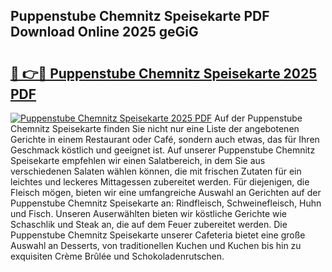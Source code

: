 ## Puppenstube Chemnitz Speisekarte PDF Download Online 2025 geGiG

# <h2><a href="http://gc7kcen.nevu.top/?p=Puppenstube+Chemnitz+Speisekarte">🔗 👉🔴 Puppenstube Chemnitz Speisekarte 2025 PDF</a></h2>

[![Puppenstube Chemnitz Speisekarte 2025 PDF](https://i.imgur.com/dBaPXMq.png)](http://gc7kcen.nevu.top/?p=Puppenstube+Chemnitz+Speisekarte)
Auf der Puppenstube Chemnitz Speisekarte finden Sie nicht nur eine Liste der angebotenen Gerichte in einem Restaurant oder Café, sondern auch etwas, das für Ihren Geschmack köstlich und geeignet ist. Auf unserer Puppenstube Chemnitz Speisekarte empfehlen wir einen Salatbereich, in dem Sie aus verschiedenen Salaten wählen können, die mit frischen Zutaten für ein leichtes und leckeres Mittagessen zubereitet werden. Für diejenigen, die Fleisch mögen, bieten wir eine umfangreiche Auswahl an Gerichten auf der Puppenstube Chemnitz Speisekarte an: Rindfleisch, Schweinefleisch, Huhn und Fisch. Unseren Auserwählten bieten wir köstliche Gerichte wie Schaschlik und Steak an, die auf dem Feuer zubereitet werden. Die Puppenstube Chemnitz Speisekarte unserer Cafeteria bietet eine große Auswahl an Desserts, von traditionellen Kuchen und Kuchen bis hin zu exquisiten Crème Brûlée und Schokoladenrutschen.
